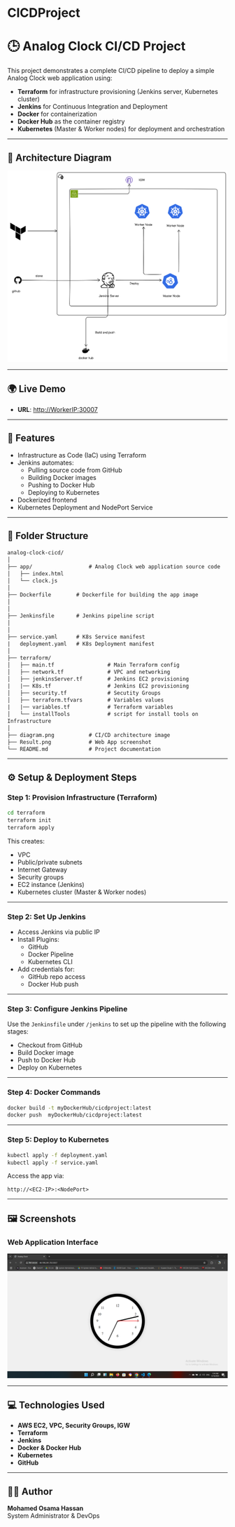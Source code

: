 # CICDProject
# 🕒 Analog Clock CI/CD Project

This project demonstrates a complete CI/CD pipeline to deploy a simple Analog Clock web application using:

- **Terraform** for infrastructure provisioning (Jenkins server, Kubernetes cluster)
- **Jenkins** for Continuous Integration and Deployment
- **Docker** for containerization
- **Docker Hub** as the container registry
- **Kubernetes** (Master & Worker nodes) for deployment and orchestration

---

## 📸 Architecture Diagram

![CI/CD Architecture](diagram.png)

---

## 🌍 Live Demo

- **URL**: [http://WorkerIP:30007](http://WorkerIP:30007)

---

## 🔧 Features

- Infrastructure as Code (IaC) using Terraform  
- Jenkins automates:
  - Pulling source code from GitHub  
  - Building Docker images  
  - Pushing to Docker Hub  
  - Deploying to Kubernetes  
- Dockerized frontend  
- Kubernetes Deployment and NodePort Service  

---

## 📁 Folder Structure

```
analog-clock-cicd/
│
├── app/                  # Analog Clock web application source code
│   ├── index.html
│   └── clock.js
│
├── Dockerfile        # Dockerfile for building the app image
│   
│
├── Jenkinsfile       # Jenkins pipeline script
│    
│
├── service.yaml      # K8s Service manifest
|   deployment.yaml   # K8s Deployment manifest
│
├── terraform/
│   ├── main.tf                 # Main Terraform config
│   ├── network.tf              # VPC and networking
│   ├── jenkinsServer.tf        # Jenkins EC2 provisioning
|   |── K8s.tf                  # Jenkins EC2 provisioning
│   ├── security.tf             # Secutity Groups
│   ├── terraform.tfvars        # Variables values
|   |── variables.tf            # Terraform variables
│   └── installTools            # script for install tools on Infrastructure
│
├── diagram.png           # CI/CD architecture image
├── Result.png            # Web App screenshot
└── README.md             # Project documentation
```

---

## ⚙️ Setup & Deployment Steps

### Step 1: Provision Infrastructure (Terraform)

```bash
cd terraform
terraform init
terraform apply
```

This creates:
- VPC  
- Public/private subnets  
- Internet Gateway  
- Security groups  
- EC2 instance (Jenkins)  
- Kubernetes cluster (Master & Worker nodes)  

---

### Step 2: Set Up Jenkins

- Access Jenkins via public IP  
- Install Plugins:
  - GitHub  
  - Docker Pipeline  
  - Kubernetes CLI  
- Add credentials for:
  - GitHub repo access  
  - Docker Hub push  

---

### Step 3: Configure Jenkins Pipeline

Use the `Jenkinsfile` under `/jenkins` to set up the pipeline with the following stages:

- Checkout from GitHub  
- Build Docker image  
- Push to Docker Hub  
- Deploy on Kubernetes  

---

### Step 4: Docker Commands

```bash
docker build -t myDockerHub/cicdproject:latest
docker push  myDockerHub/cicdproject:latest
```

---

### Step 5: Deploy to Kubernetes

```bash
kubectl apply -f deployment.yaml
kubectl apply -f service.yaml
```

Access the app via:

```
http://<EC2-IP>:<NodePort>
```

---

## 🖼️ Screenshots

### Web Application Interface

![App Result](Result.png)

---

## 💻 Technologies Used

- **AWS EC2, VPC, Security Groups, IGW**  
- **Terraform**  
- **Jenkins**  
- **Docker & Docker Hub**  
- **Kubernetes**  
- **GitHub**  

---

## 👨‍💻 Author

**Mohamed Osama Hassan**  
System Administrator & DevOps


